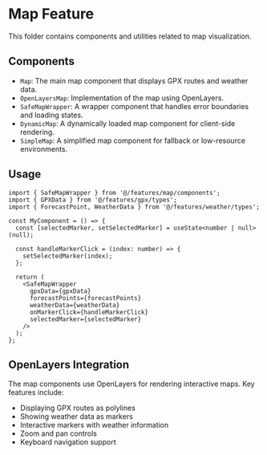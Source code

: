 # Map Feature

This folder contains components and utilities related to map visualization.

## Components

- `Map`: The main map component that displays GPX routes and weather data.
- `OpenLayersMap`: Implementation of the map using OpenLayers.
- `SafeMapWrapper`: A wrapper component that handles error boundaries and loading states.
- `DynamicMap`: A dynamically loaded map component for client-side rendering.
- `SimpleMap`: A simplified map component for fallback or low-resource environments.

## Usage

```tsx
import { SafeMapWrapper } from '@/features/map/components';
import { GPXData } from '@/features/gpx/types';
import { ForecastPoint, WeatherData } from '@/features/weather/types';

const MyComponent = () => {
  const [selectedMarker, setSelectedMarker] = useState<number | null>(null);

  const handleMarkerClick = (index: number) => {
    setSelectedMarker(index);
  };

  return (
    <SafeMapWrapper
      gpxData={gpxData}
      forecastPoints={forecastPoints}
      weatherData={weatherData}
      onMarkerClick={handleMarkerClick}
      selectedMarker={selectedMarker}
    />
  );
};
```

## OpenLayers Integration

The map components use OpenLayers for rendering interactive maps. Key features include:

- Displaying GPX routes as polylines
- Showing weather data as markers
- Interactive markers with weather information
- Zoom and pan controls
- Keyboard navigation support
